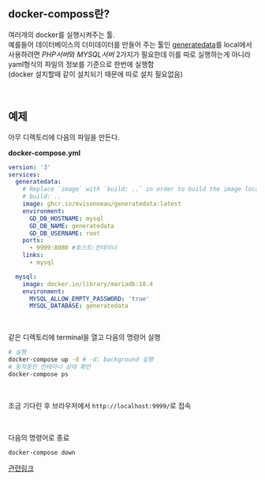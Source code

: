 ## docker-composs란?

여러개의 docker를 실행시켜주는 툴.   
예를들어 데이터베이스의 더미데이터를 만들어 주는 툴인 [generatedata](https://generatedata.com/)를 local에서 사용하려면 *PHP서버*와 *MYSQL서버* 2가지가 필요한데 이를 따로 실행하는게 아니라 yaml형식의 파일의 정보를 기준으로 한번에 실행함  
(docker 설치할때 같이 설치되기 때문에 따로 설치 필요없음)

<br/>

## 예제
아무 디렉토리에 다음의 파일을 만든다.  

**docker-compose.yml**
```yml
version: '3'
services:
  generatedata:
    # Replace `image` with `build: ..` in order to build the image locally
    # build: ..
    image: ghcr.io/mvisonneau/generatedata:latest
    environment:
      GD_DB_HOSTNAME: mysql
      GD_DB_NAME: generatedata
      GD_DB_USERNAME: root
    ports:
      - 9999:8080 #호스트:컨테이너
    links:
      - mysql

  mysql:
    image: docker.io/library/mariadb:10.4
    environment:
      MYSQL_ALLOW_EMPTY_PASSWORD: 'true'
      MYSQL_DATABASE: generatedata
```

<br/>

같은 디렉토리에 terminal을 열고 다음의 명령어 실행
```bash
# 실행
docker-compose up -d # -d: background 실행
# 동작중인 컨테이너 상태 확인
docker-compose ps
```

<br/>
 
조금 기다린 후 브라우저에서 `http://localhost:9999/`로 접속

<br/>

다음의 명령어로 종료 
```
docker-compose down
```

[관련링크](https://github.com/mvisonneau/docker-generatedata)